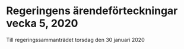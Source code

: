 # Regeringens ärendeförteckningar vecka 5, 2020

Till regeringssammanträdet torsdag den 30 januari 2020
